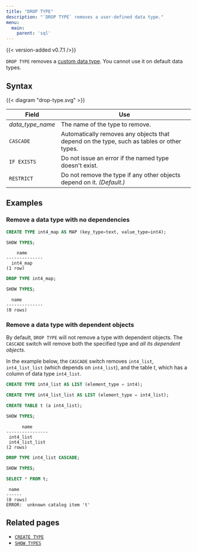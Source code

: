 ```yaml
---
title: "DROP TYPE"
description: "`DROP TYPE` removes a user-defined data type."
menu:
  main:
    parent: 'sql'
---
```


{{< version-added v0.7.1 />}}

`DROP TYPE` removes a [custom data type](../create-type). You cannot use it on default data types.

## Syntax

{{< diagram "drop-type.svg" >}}

Field | Use
------|-----
_data_type_name_ | The name of the type to remove.
`CASCADE` | Automatically removes any objects that depend on the type, such as tables or other types.
`IF EXISTS`  |  Do not issue an error if the named type doesn't exist.
`RESTRICT`  |  Do not remove the type if any other objects depend on it. _(Default.)_

## Examples

### Remove a data type with no dependencies
```sql
CREATE TYPE int4_map AS MAP (key_type=text, value_type=int4);

SHOW TYPES;
```
```
    name
--------------
  int4_map
(1 row)
```

```sql
DROP TYPE int4_map;

SHOW TYPES;
```
```
  name
--------------
(0 rows)
```

### Remove a data type with dependent objects

By default, `DROP TYPE` will not remove a type with dependent objects. The `CASCADE` switch will remove both the specified type and *all its dependent objects*.

In the example below, the `CASCADE` switch removes `int4_list`, `int4_list_list` (which depends on `int4_list`), and the table *t*, which has a column of data type `int4_list`.

```sql
CREATE TYPE int4_list AS LIST (element_type = int4);

CREATE TYPE int4_list_list AS LIST (element_type = int4_list);

CREATE TABLE t (a int4_list);

SHOW TYPES;
```
```
      name
----------------
 int4_list
 int4_list_list
(2 rows)
```

```sql
DROP TYPE int4_list CASCADE;

SHOW TYPES;

SELECT * FROM t;
```
```
 name
------
(0 rows)
ERROR:  unknown catalog item 't'
```

## Related pages

* [`CREATE TYPE`](../create-type)
* [`SHOW TYPES`](../show-types)
